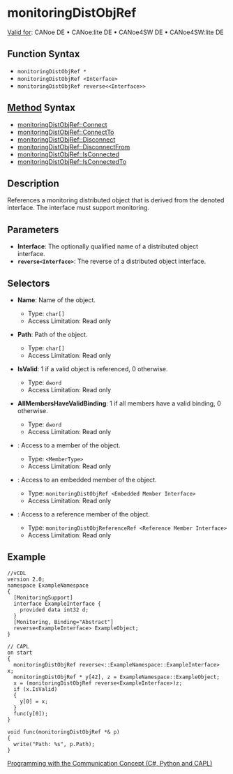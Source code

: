 # monitoringDistObjRef

[Valid for](../../../Shared/FeatureAvailability.md): CANoe DE • CANoe:lite DE • CANoe4SW DE • CANoe4SW:lite DE

## Function Syntax

- `monitoringDistObjRef *`
- `monitoringDistObjRef <Interface>`
- `monitoringDistObjRef reverse<<Interface>>`

## [Method](../../../Shared/CAPL/General/ClassesAndObjects.md) Syntax

- [monitoringDistObjRef::Connect](../Methods/CAPLfunctiondistObjRefConnect.md)
- [monitoringDistObjRef::ConnectTo](../Methods/CAPLfunctiondistObjRefConnectTo.md)
- [monitoringDistObjRef::Disconnect](../Methods/CAPLfunctiondistObjRefDisconnect.md)
- [monitoringDistObjRef::DisconnectFrom](../Methods/CAPLfunctiondistObjRefDisconnectFrom.md)
- [monitoringDistObjRef::IsConnected](../Methods/CAPLfunctiondistObjRefIsConnected.md)
- [monitoringDistObjRef::IsConnectedTo](../Methods/CAPLfunctiondistObjRefIsConnectedTo.md)

## Description

References a monitoring distributed object that is derived from the denoted interface. The interface must support monitoring.

## Parameters

- **Interface**: The optionally qualified name of a distributed object interface.
- **`reverse<Interface>`**: The reverse of a distributed object interface.

## Selectors

- **Name**: Name of the object.
  - Type: `char[]`
  - Access Limitation: Read only

- **Path**: Path of the object.
  - Type: `char[]`
  - Access Limitation: Read only

- **IsValid**: 1 if a valid object is referenced, 0 otherwise.
  - Type: `dword`
  - Access Limitation: Read only

- **AllMembersHaveValidBinding**: 1 if all members have a valid binding, 0 otherwise.
  - Type: `dword`
  - Access Limitation: Read only

- **<Member Name>**: Access to a member of the object.
  - Type: `<MemberType>`
  - Access Limitation: Read only

- **<Embedded Member Name>**: Access to an embedded member of the object.
  - Type: `monitoringDistObjRef <Embedded Member Interface>`
  - Access Limitation: Read only

- **<Reference Member Name>**: Access to a reference member of the object.
  - Type: `monitoringDistObjReferenceRef <Reference Member Interface>`
  - Access Limitation: Read only

## Example

```plaintext
//vCDL
version 2.0;
namespace ExampleNamespace
{
  [MonitoringSupport]
  interface ExampleInterface {
    provided data int32 d;
  }
  [Monitoring, Binding="Abstract"]
  reverse<ExampleInterface> ExampleObject;
}

// CAPL
on start
{
  monitoringDistObjRef reverse<::ExampleNamespace::ExampleInterface> x;
  monitoringDistObjRef * y[42], z = ExampleNamespace::ExampleObject;
  x = (monitoringDistObjRef reverse<ExampleInterface>)z;
  if (x.IsValid)
  {
    y[0] = x;
  }
  func(y[0]);
}

void func(monitoringDistObjRef *& p)
{
  write("Path: %s", p.Path);
}
```

[Programming with the Communication Concept (C#, Python and CAPL)](../../../CANoeCANalyzer/CommunicationConcept/Programming/CCP.md)
